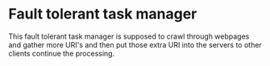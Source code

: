 # Fault tolerant task manager

This fault tolerant task manager is supposed to crawl through webpages and gather more URI's and then put those extra URI into the servers to other clients continue the processing.
